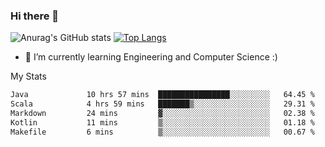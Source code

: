 ### Hi there 👋

![Anurag's GitHub stats](https://github-readme-stats.vercel.app/api?username=MatteoIorio11&show_icons=true&theme=dark) 
[![Top Langs](https://github-readme-stats.vercel.app/api/top-langs/?username=MatteoIorio11&theme=dark)](https://github.com/MatteoIorio11/github-readme-stats)

- 🌱 I’m currently learning Engineering and Computer Science :)

<!--
**MatteoIorio11/MatteoIorio11** is a ✨ _special_ ✨ repository because its `README.md` (this file) appears on your GitHub profile.

Here are some ideas to get you started:

- 🔭 I’m currently working on ...
- 🌱 I’m currently learning ...
- 👯 I’m looking to collaborate on ...
- 🤔 I’m looking for help with ...
- 💬 Ask me about ...
- 📫 How to reach me: ...
- 😄 Pronouns: ...
- ⚡ Fun fact: ...
-->
My Stats
<!--START_SECTION:waka-->

```txt
Java             10 hrs 57 mins  ████████████████░░░░░░░░░   64.45 %
Scala            4 hrs 59 mins   ███████▒░░░░░░░░░░░░░░░░░   29.31 %
Markdown         24 mins         ▓░░░░░░░░░░░░░░░░░░░░░░░░   02.38 %
Kotlin           11 mins         ▒░░░░░░░░░░░░░░░░░░░░░░░░   01.18 %
Makefile         6 mins          ▒░░░░░░░░░░░░░░░░░░░░░░░░   00.67 %
```

<!--END_SECTION:waka-->
